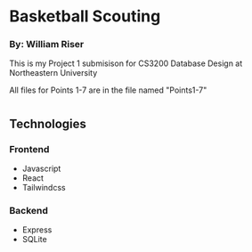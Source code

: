 # Basketball Scouting
### By: William Riser

This is my Project 1 submisison for CS3200 Database Design at Northeastern University

All files for Points 1-7 are in the file named "Points1-7" 
#

## Technologies
### Frontend
* Javascript
* React
* Tailwindcss

### Backend
* Express
* SQLite